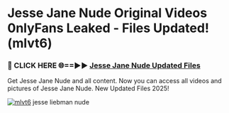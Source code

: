 # Jesse Jane Nude Original Videos 0nlyFans Leaked - Files Updated! (mlvt6)

<h3>🔴 CLICK HERE 🌐==►► <a href="https://tinyurl.com/52m3yx9h" rel="nofollow">Jesse Jane Nude Updated Files</a></h3>

Get Jesse Jane Nude and all content. Now you can access all videos and pictures of Jesse Jane Nude. New Updated Files 2025!

[![mlvt6](https://i.imgur.com/TnHtlc8.gif)](https://tinyurl.com/52m3yx9h)
jesse liebman nude